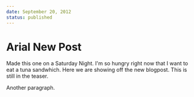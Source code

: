 ```yaml
---
date: September 20, 2012
status: published
---
```


# Arial New Post

Made this one on a Saturday Night. I'm so hungry right now that I want to eat a tuna sandwhich. Here we are showing off the new blogpost. This is still in the teaser.

Another paragraph.
